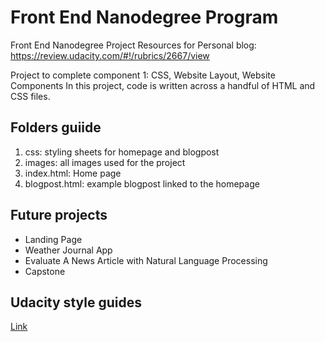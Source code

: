 # Front End Nanodegree Program

Front End Nanodegree Project Resources for Personal blog:
https://review.udacity.com/#!/rubrics/2667/view

Project to complete component 1: CSS, Website Layout, Website Components
In this project, code is written across a handful of HTML and CSS files.

## Folders guiide

1. css: styling sheets for homepage and blogpost
2. images: all images used for the project 
3. index.html: Home page
4. blogpost.html: example blogpost linked to the homepage

## Future projects

- Landing Page
- Weather Journal App
- Evaluate A News Article with Natural Language Processing
- Capstone

## Udacity style guides

[Link](http://udacity.github.io/frontend-nanodegree-styleguide/index.html)

